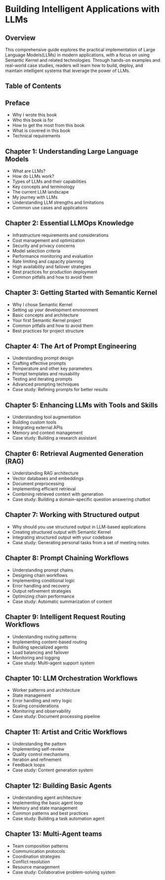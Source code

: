 # Building Intelligent Applications with LLMs

## Overview

This comprehensive guide explores the practical implementation of
Large Language Models(LLMs) in modern applications, with a focus on using Semantic
Kernel and related technologies. Through hands-on examples and real-world case studies,
readers will learn how to build, deploy, and maintain intelligent systems that leverage
the power of LLMs.

## Table of Contents

## Preface

* Why I wrote this book
* Who this book is for
* How to get the most from this book
* What is covered in this book
* Technical requirements

## Chapter 1: Understanding Large Language Models

* What are LLMs?
* How do LLMs work?
* Types of LLMs and their capabilities
* Key concepts and terminology
* The current LLM landscape
* My journey with LLMs
* Understanding LLM strengths and limitations
* Common use cases and applications

## Chapter 2: Essential LLMOps Knowledge

* Infrastructure requirements and considerations 
* Cost management and optimization
* Security and privacy concerns
* Model selection criteria
* Performance monitoring and evaluation
* Rate limiting and capacity planning
* High availability and failover strategies
* Best practices for production deployment
* Common pitfalls and how to avoid them

## Chapter 3: Getting Started with Semantic Kernel

* Why I chose Semantic Kernel
* Setting up your development environment
* Basic concepts and architecture
* Your first Semantic Kernel project
* Common pitfalls and how to avoid them
* Best practices for project structure

## Chapter 4: The Art of Prompt Engineering

* Understanding prompt design
* Crafting effective prompts
* Temperature and other key parameters
* Prompt templates and reusability
* Testing and iterating prompts
* Advanced prompting techniques
* Case study: Refining prompts for better results

## Chapter 5: Enhancing LLMs with Tools and Skills

* Understanding tool augmentation
* Building custom tools
* Integrating external APIs
* Memory and context management
* Case study: Building a research assistant

## Chapter 6: Retrieval Augmented Generation (RAG)

* Understanding RAG architecture
* Vector databases and embeddings
* Document preprocessing
* Implementing efficient retrieval
* Combining retrieved context with generation
* Case study: Building a domain-specific question answering chatbot

## Chapter 7: Working with Structured output

* Why should you use structured output in LLM-based applications
* Creating structured output with Semantic Kernel
* Integrating structured output with your codebase
* Case study: Generating personal tasks from a set of meeting notes

## Chapter 8: Prompt Chaining Workflows

* Understanding prompt chains
* Designing chain workflows
* Implementing conditional logic
* Error handling and recovery
* Output refinement strategies
* Optimizing chain performance
* Case study: Automatic summarization of content

## Chapter 9: Intelligent Request Routing Workflows

* Understanding routing patterns
* Implementing content-based routing
* Building specialized agents
* Load balancing and failover
* Monitoring and logging
* Case study: Multi-agent support system

## Chapter 10: LLM Orchestration Workflows

* Worker patterns and architecture
* State management
* Error handling and retry logic
* Scaling considerations
* Monitoring and observability
* Case study: Document processing pipeline

## Chapter 11: Artist and Critic Workflows

* Understanding the pattern
* Implementing self-review
* Quality control mechanisms
* Iteration and refinement
* Feedback loops
* Case study: Content generation system

## Chapter 12: Building Basic Agents

* Understanding agent architecture
* Implementing the basic agent loop
* Memory and state management
* Common patterns and best practices
* Case study: Building a task automation agent

## Chapter 13: Multi-Agent teams

* Team composition patterns
* Communication protocols
* Coordination strategies
* Conflict resolution
* Resource management
* Case study: Collaborative problem-solving system